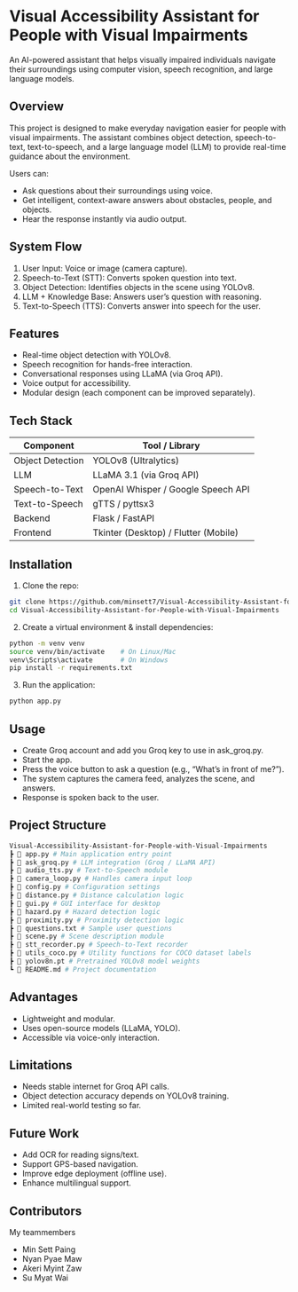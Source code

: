 # Visual Accessibility Assistant for People with Visual Impairments

An AI-powered assistant that helps visually impaired individuals navigate their surroundings using computer vision, speech recognition, and large language models.

## Overview

This project is designed to make everyday navigation easier for people with visual impairments.
The assistant combines object detection, speech-to-text, text-to-speech, and a large language model (LLM) to provide real-time guidance about the environment.

Users can:

- Ask questions about their surroundings using voice.
- Get intelligent, context-aware answers about obstacles, people, and objects.
- Hear the response instantly via audio output.   

## System Flow

1. User Input: Voice or image (camera capture).
2. Speech-to-Text (STT): Converts spoken question into text.
3. Object Detection: Identifies objects in the scene using YOLOv8.
4. LLM + Knowledge Base: Answers user’s question with reasoning.
5. Text-to-Speech (TTS): Converts answer into speech for the user.

## Features

- Real-time object detection with YOLOv8.
- Speech recognition for hands-free interaction.
- Conversational responses using LLaMA (via Groq API).
- Voice output for accessibility.
- Modular design (each component can be improved separately).

## Tech Stack  

| Component         | Tool / Library                          |  
|------------------|------------------------------------------|  
| Object Detection | YOLOv8 (Ultralytics)                     |  
| LLM              | LLaMA 3.1 (via Groq API)                 |  
| Speech-to-Text   | OpenAI Whisper / Google Speech API        |  
| Text-to-Speech   | gTTS / pyttsx3                           |  
| Backend          | Flask / FastAPI                          |  
| Frontend         | Tkinter (Desktop) / Flutter (Mobile)     |  

## Installation

1. Clone the repo:

```bash
git clone https://github.com/minsett7/Visual-Accessibility-Assistant-for-People-with-Visual-Impairments.git
cd Visual-Accessibility-Assistant-for-People-with-Visual-Impairments
```

2. Create a virtual environment & install dependencies:

```bash
python -m venv venv
source venv/bin/activate    # On Linux/Mac
venv\Scripts\activate       # On Windows
pip install -r requirements.txt
```

3. Run the application:

```bash
python app.py
```

## Usage

- Create Groq account and add you Groq key to use in ask_groq.py.
- Start the app.
- Press the voice button to ask a question (e.g., “What’s in front of me?”).
- The system captures the camera feed, analyzes the scene, and answers.
- Response is spoken back to the user.


## Project Structure

```bash
Visual-Accessibility-Assistant-for-People-with-Visual-Impairments
┣ 📜 app.py # Main application entry point
┣ 📜 ask_groq.py # LLM integration (Groq / LLaMA API)
┣ 📜 audio_tts.py # Text-to-Speech module
┣ 📜 camera_loop.py # Handles camera input loop
┣ 📜 config.py # Configuration settings
┣ 📜 distance.py # Distance calculation logic
┣ 📜 gui.py # GUI interface for desktop
┣ 📜 hazard.py # Hazard detection logic
┣ 📜 proximity.py # Proximity detection logic
┣ 📜 questions.txt # Sample user questions
┣ 📜 scene.py # Scene description module
┣ 📜 stt_recorder.py # Speech-to-Text recorder
┣ 📜 utils_coco.py # Utility functions for COCO dataset labels
┣ 📜 yolov8n.pt # Pretrained YOLOv8 model weights
┗ 📜 README.md # Project documentation
```

## Advantages

- Lightweight and modular.
- Uses open-source models (LLaMA, YOLO).
- Accessible via voice-only interaction.

## Limitations

- Needs stable internet for Groq API calls.
- Object detection accuracy depends on YOLOv8 training.
- Limited real-world testing so far.

## Future Work

- Add OCR for reading signs/text.
- Support GPS-based navigation.
- Improve edge deployment (offline use).
- Enhance multilingual support.

## Contributors

My teammembers
- Min Sett Paing
- Nyan Pyae Maw
- Akeri Myint Zaw
- Su Myat Wai